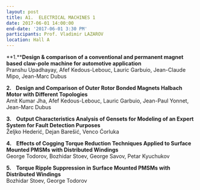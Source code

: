 ```yaml
---
layout: post
title: A1.  ELECTRICAL MACHINES 1
date: 2017-06-01 14:00:00
end-date: '2017-06-01 3:30 PM'
participants: Prof. Vladimir LAZAROV
location: Hall A
---
```



**1.****Design & comparison of a conventional and permanent magnet based claw-pole machine for automotive application**
<br>Pranshu Upadhayay, Afef Kedous-Lebouc, Lauric Garbuio, Jean-Claude Mipo, Jean-Marc Dubus

**2.**   **Design and Comparison of Outer Rotor Bonded Magnets Halbach Motor with Different Topologies**
<br>Amit Kumar Jha, Afef Kedous-Lebouc, Lauric Garbuio, Jean-Paul Yonnet, Jean-Marc Dubus

**3.    Output Characteristics Analysis of Gensets for Modeling of an Expert System for Fault Detection Purposes**
<br>Željko Hederić, Dejan Barešić, Venco Ćorluka

**4.    Effects of Cogging Torque Reduction Techniques Applied to Surface Mounted PMSMs with Distributed Windings**
<br>George Todorov, Bozhidar Stoev, George Savov, Petar Kyuchukov

**5.    Torque Ripple Suppression in Surface Mounted PMSMs with Distributed Windings**
<br>Bozhidar Stoev, George Todorov